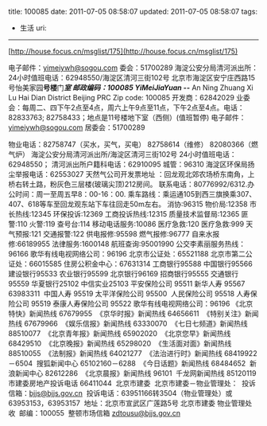 title: 100085
date: 2011-07-05 08:58:07
updated: 2011-07-05 08:58:07
tags: 
 - 生活
uri: 
---

[http://house.focus.cn/msglist/175](http://house.focus.cn/msglist/175)

电子邮件：yimeiywh@sogou.com
委会：51700289
海淀公安分局清河派出所：24小时值班电话：62948550/海淀区清河三街102号
北京市海淀区安宁庄西路15号怡美家园**号楼**门***室 邮政编码：100085
YiMeiJiaYuan **-**-***
An Ning Zhuang Xi Lu
Hai Dian District
Beijing
PRC
Zip code: 100085
开发商：62842029
业委会：每周二、四下午2点至4点，周六上午9点至11点，下午2点至4点。电话：82833763; 82758433；地点是11号楼地下室（西侧）(值班暂停)
电子邮件：yimeiywh@sogou.com
居委会：51700289

物业电话：82758747（买水，买气，买电）
82758614（维修）
82080366（燃气炉）
海淀公安分局清河派出所/海淀区清河三街102号
24小时值班电话：62948550；
清河派出所户籍科电话：62910095
城管：96310
海淀区环保局扬尘举报电话：62553027
天然气公司开发票地址 ：回龙观北郊农场桥东南角，上桥右转土路，粉灰色三层楼(玻璃尖顶)212房间。
联系电话：80776992/6312.办公时间：周一至周五早8：00-16：00.
乘车路线：乘运通105到西三旗换乘307、407、618等车至回龙观东站下车往回走50m左右。
消协:96315
物价局:12358
市长热线:12345
环保投诉:12369
工商投诉热线:12315
质量技术监督局:12365
匪警:110
火警:119
查号台:114
移动电话服务:10086
医疗急救:120
医疗急救:999
天气预报:121
交通报警:122
供电报修:95598
燃气报修:96777
自来水报修:66189955
法律服务:1600148
航班查询:95001990
公交李素丽服务热线：96166
歌华有线电视网络公司：96196
北京市公证处：65521188
北京市第二公证处：66015585
住房公积金中心：67631314
工商银行95588
中国银行95566
建设银行95533
农业银行95599
北京银行96169
招商银行95555
交通银行95559
华夏银行25102
中信实业25103
平安保险公司 95511
新华人寿 95567 63983311 
中国人寿 95519
太平洋保险公司 95500 
人民保险公司 95518
人寿保险公司 95519
泰康人寿保险公司 95522
歌华有线电视网络公司：96196
《北京特快》新闻热线 67679955 
《京华时报》新闻热线 64656611 
《特别关注》新闻热线 67679966 
《娱乐信报》新闻热线 63330070 
《七日七频道》新闻热线 88510077 
《北京青年报》新闻热线 65902020 
《北京您早》新闻热线 68429510 
《北京晚报》新闻热线 65298020 
《生活面对面》新闻热线 88510055 
《法制报》新闻热线 64021277 
《法治进行时》新闻热线 68419922－6504 
搜狐新闻中心 65102160－6288 
《今日话题》新闻热线 68484652 
新浪新闻中心 82612286 
《北京晨报》新闻热线 96101 
千龙网新闻热线 85120119 
市建委房地产投诉电话 66411044 
北京市建委 
北京市建委－物业管理处： 
投诉信箱：bjjs@bjjs.gov.cn 
投诉电话：63951166转3504（物业管理处）或 63953153，63953157 
地址：北京市宣武区广莲路5号 北京市建委 物业管理处 收 
邮编：100055 
整顿市场信箱 zdtousu@bjjs.gov.cn